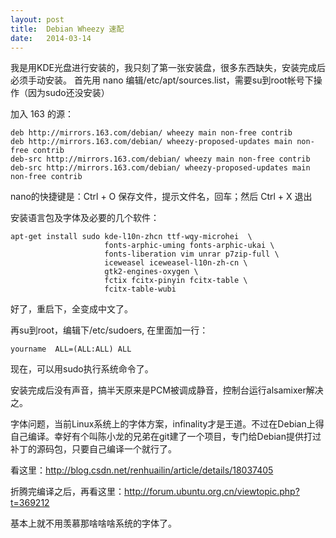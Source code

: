 ```yaml
---
layout: post
title:  Debian Wheezy 速配
date:   2014-03-14
---
```


我是用KDE光盘进行安装的，我只刻了第一张安装盘，很多东西缺失，安装完成后必须手动安装。
首先用 nano 编辑/etc/apt/sources.list，需要su到root帐号下操作（因为sudo还没安装）
    
加入 163 的源：

    deb http://mirrors.163.com/debian/ wheezy main non-free contrib
    deb http://mirrors.163.com/debian/ wheezy-proposed-updates main non-free contrib
    deb-src http://mirrors.163.com/debian/ wheezy main non-free contrib
    deb-src http://mirrors.163.com/debian/ wheezy-proposed-updates main non-free contrib
    
nano的快捷键是：Ctrl + O 保存文件，提示文件名，回车；然后 Ctrl + X 退出

    

安装语言包及字体及必要的几个软件：

    apt-get install sudo kde-l10n-zhcn ttf-wqy-microhei  \
                         fonts-arphic-uming fonts-arphic-ukai \
                         fonts-liberation vim unrar p7zip-full \
                         iceweasel iceweasel-l10n-zh-cn \
                         gtk2-engines-oxygen \
                         fctix fcitx-pinyin fcitx-table \
                         fcitx-table-wubi

好了，重启下，全变成中文了。

再su到root，编辑下/etc/sudoers, 在里面加一行：

    yourname  ALL=(ALL:ALL) ALL

现在，可以用sudo执行系统命令了。

安装完成后没有声音，搞半天原来是PCM被调成静音，控制台运行alsamixer解决之。

字体问题，当前Linux系统上的字体方案，infinality才是王道。不过在Debian上得自己编译。幸好有个叫陈小龙的兄弟在git建了一个项目，专门给Debian提供打过补丁的源码包，只要自己编译一个就行了。

看这里：<http://blog.csdn.net/renhuailin/article/details/18037405>

折腾完编译之后，再看这里：<http://forum.ubuntu.org.cn/viewtopic.php?t=369212>

基本上就不用羡慕那啥啥啥系统的字体了。
